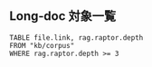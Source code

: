 ## Long‑doc 対象一覧
```dataview
TABLE file.link, rag.raptor.depth
FROM "kb/corpus"
WHERE rag.raptor.depth >= 3
```
